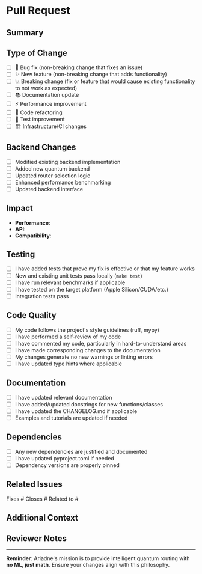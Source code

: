 # Pull Request

## Summary
<!-- Provide a brief description of the changes in this PR -->

## Type of Change
- [ ] 🐛 Bug fix (non-breaking change that fixes an issue)
- [ ] ✨ New feature (non-breaking change that adds functionality) 
- [ ] 💥 Breaking change (fix or feature that would cause existing functionality to not work as expected)
- [ ] 📚 Documentation update
- [ ] ⚡ Performance improvement
- [ ] 🔧 Code refactoring
- [ ] 🧪 Test improvement
- [ ] 🏗️ Infrastructure/CI changes

## Backend Changes
- [ ] Modified existing backend implementation
- [ ] Added new quantum backend
- [ ] Updated router selection logic
- [ ] Enhanced performance benchmarking
- [ ] Updated backend interface

## Impact
<!-- Describe the impact of your changes -->
- **Performance**: <!-- Any performance implications -->
- **API**: <!-- Any API changes -->
- **Compatibility**: <!-- Backward compatibility considerations -->

## Testing
- [ ] I have added tests that prove my fix is effective or that my feature works
- [ ] New and existing unit tests pass locally (`make test`)
- [ ] I have run relevant benchmarks if applicable
- [ ] I have tested on the target platform (Apple Silicon/CUDA/etc.)
- [ ] Integration tests pass

## Code Quality
- [ ] My code follows the project's style guidelines (ruff, mypy)
- [ ] I have performed a self-review of my code
- [ ] I have commented my code, particularly in hard-to-understand areas
- [ ] I have made corresponding changes to the documentation
- [ ] My changes generate no new warnings or linting errors
- [ ] I have updated type hints where applicable

## Documentation
- [ ] I have updated relevant documentation
- [ ] I have added/updated docstrings for new functions/classes
- [ ] I have updated the CHANGELOG.md if applicable
- [ ] Examples and tutorials are updated if needed

## Dependencies
- [ ] Any new dependencies are justified and documented
- [ ] I have updated pyproject.toml if needed
- [ ] Dependency versions are properly pinned

## Related Issues
<!-- Link any related issues -->
Fixes #<!-- issue number -->
Closes #<!-- issue number -->
Related to #<!-- issue number -->

## Additional Context
<!-- Add any other context about the PR here -->

## Reviewer Notes
<!-- Any specific areas you'd like reviewers to focus on -->

---

**Reminder**: Ariadne's mission is to provide intelligent quantum routing with **no ML, just math**. Ensure your changes align with this philosophy.